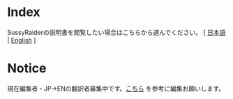 # Index
SussyRaiderの説明書を閲覧したい場合はこちらから選んでください。
[ [日本語](https://github.com/SussyRaider/readme/blob/main/markdown/how-to-use-jp.md) | [English](https://github.com/SussyRaider/readme/blob/main/markdown/how-to-use-en.md) ]

# Notice
現在編集者・JP->ENの翻訳者募集中です。[こちら](https://github.com/SussyRaider/readme/blob/main/markdown/how-to-contribute.md) を参考に編集お願いします。